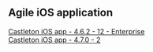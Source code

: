 ## Agile iOS application
[Castleton iOS app - 4.6.2 - 12 - Enterprise](itms-services://?action=download-manifest&url=https://dl.dropboxusercontent.com/s/wjoqp73ejxcism2/MRI-Agile-4.6.2-12.plist)  
[Castleton iOS app - 4.7.0 - 2](itms-services://?action=download-manifest&url=https://dl.dropboxusercontent.com/s/7a1rjycmfbp72ad/MRI-Agile-4.7.0-2.plist)  
